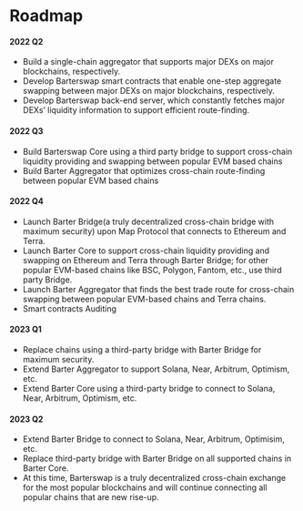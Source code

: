 # Roadmap

#### 2022 Q2

- Build a single-chain aggregator that supports major DEXs on major blockchains, respectively.
- Develop Barterswap smart contracts that enable one-step aggregate swapping between major DEXs on major blockchains, respectively.
- Develop Barterswap back-end server, which constantly fetches major DEXs’ liquidity information to support efficient route-finding.  

#### 2022 Q3

- Build Barterswap Core using a third party bridge to support cross-chain liquidity providing and swapping between popular EVM based chains
- Build Barter Aggregator that optimizes cross-chain route-finding between popular EVM based chains

#### 2022 Q4

- Launch Barter Bridge(a truly decentralized cross-chain bridge with maximum security) upon Map Protocol that connects to Ethereum and Terra.
- Launch Barter Core to support cross-chain liquidity providing and swapping on Ethereum and Terra through Barter Bridge; for other popular EVM-based chains like BSC, Polygon, Fantom, etc., use third party Bridge.
- Launch Barter Aggregator that finds the best trade route for cross-chain swapping between popular EVM-based chains and Terra chains.
- Smart contracts Auditing

#### 2023 Q1

- Replace chains using a third-party bridge with Barter Bridge for maximum security.
- Extend Barter Aggregator to support Solana, Near, Arbitrum, Optimism, etc.
- Extend Barter Core using a third-party bridge to connect to Solana, Near, Arbitrum, Optimism, etc.

#### 2023 Q2

- Extend Barter Bridge to connect to Solana, Near, Arbitrum, Optimisim, etc.
- Replace third-party bridge with Barter Bridge on all supported chains in Barter Core.
- At this time, Barterswap is a truly decentralized cross-chain exchange for the most popular blockchains and will continue connecting all popular chains that are new rise-up.